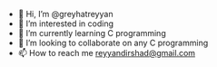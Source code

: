 - 👋 Hi, I’m @greyhatreyyan
- 👀 I’m interested in coding
- 🌱 I’m currently learning C programming
- 💞️ I’m looking to collaborate on any C programming
- 📫 How to reach me reyyandirshad@gmail.com

<!---
greyhatreyyan/greyhatreyyan is a ✨ special ✨ repository because its `README.md` (this file) appears on your GitHub profile.
You can click the Preview link to take a look at your changes.
--->
